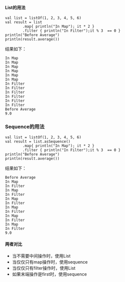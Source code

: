 #### List的用法

```
val list = listOf(1, 2, 3, 4, 5, 6)
val result = list
        .map{ println("In Map"); it * 2 }
        .filter { println("In Filter");it % 3  == 0 }
println("Before Average")
println(result.average())
```

结果如下：

```
In Map
In Map
In Map
In Map
In Map
In Map
In Filter
In Filter
In Filter
In Filter
In Filter
In Filter
Before Average
9.0
```

### Sequence的用法

```
val list = listOf(1, 2, 3, 4, 5, 6)
val result = list.asSequence()
        .map{ println("In Map"); it * 2 }
        .filter { println("In Filter");it % 3  == 0 }
println("Before Average")
println(result.average())
```

结果如下：

```
Before Average
In Map
In Filter
In Map
In Filter
In Map
In Filter
In Map
In Filter
In Map
In Filter
In Map
In Filter
9.0
```

#### 两者对比

* 当不需要中间操作时，使用List 
* 当仅仅只有map操作时，使用sequence 
* 当仅仅只有filter操作时，使用List 
* 如果末端操作是first时，使用sequence 